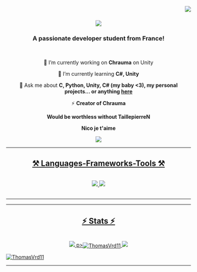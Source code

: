 <img align="right" src="https://visitor-badge.laobi.icu/badge?page_id=ThomasVrd11.ThomasVrd11" />

<h1 align="center">
    <img src="https://readme-typing-svg.herokuapp.com/?font=Righteous&size=35&center=true&vCenter=true&width=500&height=70&duration=4000&lines=Hi+There!+👋;+I'm+Thomas!;I+Wanna+Die!;" />
</h1>

<h3 align="center">A passionate developer student from France!</h3>

<br/>

<div align="center">
 
 🔭 I’m currently working on **Chrauma** on Unity
 
 🌱 I’m currently learning **C#, Unity**

💬 Ask me about **C, Python, Unity, C# (my baby <3), my personal projects... or anything [here](https://github.com/ThomasVrd11)**

⚡ **Creator of Chrauma**

**Would be worthless without TaillepierreN**

**Nico je t'aime**
 </div>
 
<div align="center"> 
  <a href="mailto:thomasviard@orange.fr">
    <img src="https://img.shields.io/badge/Gmail-333333?style=for-the-badge&logo=gmail&logoColor=red"
  </a>
</div>

 <hr/>
 
<h2 align="center">⚒️ Languages-Frameworks-Tools ⚒️</h2>
<br/>
<div align="center">
    <img src="https://skillicons.dev/icons?i=html,css,vscode,github,figma,git" />
    <img src="https://skillicons.dev/icons?i=python,javascript,c,java,mysql" /><br>
</div>

<br/>
<hr/>



<hr/>

<h2 align="center">⚡ Stats ⚡</h2>
<br>
<div align="center">
  <img src="https://github-readme-stats.vercel.app/api?username=ThomasVrd11&count_private=true&show_icons=true&theme=aura_dark">
  p><img align="center" src="https://github-readme-stats.vercel.app/api/top-langs?username=ThomasVrd11&show_icons=true&locale=en&layout=compact" alt="ThomasVrd11" /></
  <br>
  <img src="https://streak-stats.demolab.com?user=ThomasVrd11&theme=tokyonight&hide_border=true&date_format=%5BY%20%5DM%20j">
</div>





<p align="left"> <a href="https://github.com/ryo-ma/github-profile-trophy"><img src="https://github-profile-trophy.vercel.app/?username=ThomasVrd11" alt="ThomasVrd11" /></a> </p>
<hr/>

<br/>


<br/>
